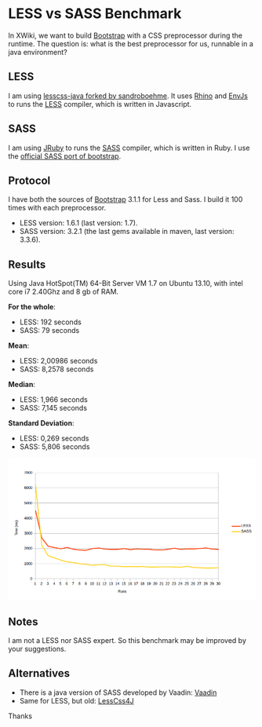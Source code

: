 LESS vs SASS Benchmark
======

In XWiki, we want to build [Bootstrap](http://getbootstrap.com/) with a CSS preprocessor during the runtime. The question is: what is the best preprocessor for us, runnable in a java environment?

LESS
------
I am using [lesscss-java forked by sandroboehme](https://github.com/sandroboehme/lesscss-java). It uses [Rhino](https://developer.mozilla.org/en-US/docs/Mozilla/Projects/Rhino) and [EnvJs](http://www.envjs.com/) to runs the [LESS](http://lesscss.org/) compiler, which is written in Javascript.

SASS
-----
I am using [JRuby](http://jruby.org/) to runs the [SASS](http://sass-lang.com/) compiler, which is written in Ruby. I use the [official SASS port of bootstrap](https://github.com/twbs/bootstrap-sass).

Protocol
-----
I have both the sources of [Bootstrap](http://getbootstrap.com/) 3.1.1 for Less and Sass. I build it 100 times with each preprocessor.

* LESS version: 1.6.1 (last version: 1.7).
* SASS version: 3.2.1 (the last gems available in maven, last version: 3.3.6).

Results
-----
Using Java HotSpot(TM) 64-Bit Server VM 1.7 on Ubuntu 13.10, with intel core i7 2.40Ghz and 8 gb of RAM.

**For the whole**:

*   LESS: 192 seconds
*   SASS: 79 seconds

**Mean**:

*   LESS: 2,00986 seconds
*   SASS: 8,2578 seconds

**Median**:

*   LESS: 1,966 seconds
*   SASS: 7,145 seconds

**Standard Deviation**:

*   LESS: 0,269 seconds
*   SASS: 5,806 seconds

![Diagram](https://raw.githubusercontent.com/xwiki-contrib/less-vs-sass-benchmark/master/benchmark.png "Diagram")

Notes
-----
I am not a LESS nor SASS expert. So this benchmark may be improved by your suggestions.

Alternatives
-----
* There is a java version of SASS developed by Vaadin: [Vaadin](https://vaadin.com/blog/-/blogs/state-of-sass-support-in-vaadin-7-today)
* Same for LESS, but old: [LessCss4J](https://github.com/localmatters/lesscss4j)

Thanks
